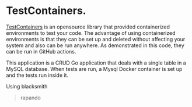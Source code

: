# TestContainers.

[TestContainers](https://testcontainers.com/) is an opensource library that provided containerized environments to test your code.
The advantage of using containerized environments is that they can be set up and deleted without affecting your 
system and also can be run anywhere. As demonstrated in this code, they can be run in GitHub actions. 

This application is a CRUD Go application that deals with a single table in a MySQL database.
When tests are run, a Mysql Docker container is set up and the tests run inside it.

Using blacksmith

> rapando
